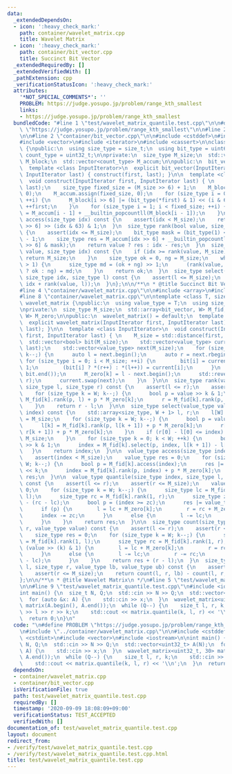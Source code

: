 ```yaml
---
data:
  _extendedDependsOn:
  - icon: ':heavy_check_mark:'
    path: container/wavelet_matrix.cpp
    title: Wavelet Matrix
  - icon: ':heavy_check_mark:'
    path: container/bit_vector.cpp
    title: Succinct Bit Vector
  _extendedRequiredBy: []
  _extendedVerifiedWith: []
  _pathExtension: cpp
  _verificationStatusIcon: ':heavy_check_mark:'
  attributes:
    '*NOT_SPECIAL_COMMENTS*': ''
    PROBLEM: https://judge.yosupo.jp/problem/range_kth_smallest
    links:
    - https://judge.yosupo.jp/problem/range_kth_smallest
  bundledCode: "#line 1 \"test/wavelet_matrix_quantile.test.cpp\"\n\n#define PROBLEM\
    \ \"https://judge.yosupo.jp/problem/range_kth_smallest\"\n\n#line 2 \"container/wavelet_matrix.cpp\"\
    \n\n#line 2 \"container/bit_vector.cpp\"\n\n#include <cstddef>\n#include <cstdint>\n\
    #include <vector>\n#include <iterator>\n#include <cassert>\n\nclass bit_vector\
    \ {\npublic:\n  using size_type = size_t;\n  using bit_type = uint64_t;\n  using\
    \ count_type = uint32_t;\n\nprivate:\n  size_type M_size;\n  std::vector<bit_type>\
    \ M_block;\n  std::vector<count_type> M_accum;\n\npublic:\n  bit_vector() = default;\n\
    \  template <class InputIterator>\n  explicit bit_vector(InputIterator first,\
    \ InputIterator last) { construct(first, last); }\n\n  template <class InputIterator>\n\
    \  void construct(InputIterator first, InputIterator last) { \n    M_size = std::distance(first,\
    \ last);\n    size_type fixed_size = (M_size >> 6) + 1;\n    M_block.assign(fixed_size,\
    \ 0);\n    M_accum.assign(fixed_size, 0);\n    for (size_type i = 0; i < M_size;\
    \ ++i) {\n      M_block[i >> 6] |= (bit_type(*first) & 1) << (i & 63);\n     \
    \ ++first;\n    }\n    for (size_type i = 1; i < fixed_size; ++i) {\n      M_accum[i]\
    \ = M_accum[i - 1] + __builtin_popcountll(M_block[i - 1]);\n    }\n  }\n\n  bool\
    \ access(size_type idx) const {\n    assert(idx < M_size);\n    return M_block[idx\
    \ >> 6] >> (idx & 63) & 1;\n  }\n  size_type rank(bool value, size_type idx) const\
    \ {\n    assert(idx <= M_size);\n    bit_type mask = (bit_type(1) << (idx & 63))\
    \ - 1;\n    size_type res = M_accum[idx >> 6] + __builtin_popcountll(M_block[idx\
    \ >> 6] & mask);\n    return value ? res : idx - res;\n  }\n  size_type select(bool\
    \ value, size_type idx) const {\n    if (idx >= rank(value, M_size)) {\n     \
    \ return M_size;\n    }\n    size_type ok = 0, ng = M_size;\n    while (ng - ok\
    \ > 1) {\n      size_type md = (ok + ng) >> 1;\n      (rank(value, md) <= idx\
    \ ? ok : ng) = md;\n    }\n    return ok;\n  }\n  size_type select(bool value,\
    \ size_type idx, size_type l) const {\n    assert(l <= M_size);\n    return select(value,\
    \ idx + rank(value, l));\n  }\n};\n\n/**\n * @title Succinct Bit Vector\n */\n\
    #line 4 \"container/wavelet_matrix.cpp\"\n\n#include <array>\n#include <algorithm>\n\
    #line 8 \"container/wavelet_matrix.cpp\"\n\ntemplate <class T, size_t W>\nclass\
    \ wavelet_matrix {\npublic:\n  using value_type = T;\n  using size_type = size_t;\n\
    \nprivate:\n  size_type M_size;\n  std::array<bit_vector, W> M_fid;\n  std::array<size_type,\
    \ W> M_zero;\n\npublic:\n  wavelet_matrix() = default;\n  template <class InputIterator>\n\
    \  explicit wavelet_matrix(InputIterator first, InputIterator last) { construct(first,\
    \ last); }\n\n  template <class InputIterator>\n  void construct(InputIterator\
    \ first, InputIterator last) { \n    M_size = std::distance(first, last);\n  \
    \  std::vector<bool> bit(M_size);\n    std::vector<value_type> current(first,\
    \ last);\n    std::vector<value_type> next(M_size);\n    for (size_type k = W;\
    \ k--;) {\n      auto l = next.begin();\n      auto r = next.rbegin();\n     \
    \ for (size_type i = 0; i < M_size; ++i) {\n        bit[i] = current[i] >> k &\
    \ 1;\n        (bit[i] ? *(r++) : *(l++)) = current[i];\n      }\n      M_fid[k].construct(bit.begin(),\
    \ bit.end());\n      M_zero[k] = l - next.begin();\n      std::reverse(next.rbegin(),\
    \ r);\n      current.swap(next);\n    }\n  }\n\n  size_type rank(value_type value,\
    \ size_type l, size_type r) const {\n    assert(l <= r);\n    assert(r <= M_size);\n\
    \    for (size_type k = W; k--;) {\n      bool p = value >> k & 1;\n      l =\
    \ M_fid[k].rank(p, l) + p * M_zero[k];\n      r = M_fid[k].rank(p, r) + p * M_zero[k];\n\
    \    }\n    return r - l;\n  }\n\n  size_type select(value_type value, size_type\
    \ index) const {\n    std::array<size_type, W + 1> l, r;\n    l[W] = 0;\n    r[W]\
    \ = M_size;\n    for (size_type k = W; k--;) {\n      bool p = value >> k & 1;\n\
    \      l[k] = M_fid[k].rank(p, l[k + 1]) + p * M_zero[k];\n      r[k] = M_fid[k].rank(p,\
    \ r[k + 1]) + p * M_zero[k];\n    }\n    if (r[0] - l[0] <= index) {\n      return\
    \ M_size;\n    }\n    for (size_type k = 0; k < W; ++k) {\n      bool p = value\
    \ >> k & 1;\n      index = M_fid[k].select(p, index, l[k + 1]) - l[k + 1];\n \
    \   }\n    return index;\n  }\n\n  value_type access(size_type index) const {\n\
    \    assert(index < M_size);\n    value_type res = 0;\n    for (size_type k =\
    \ W; k--;) {\n      bool p = M_fid[k].access(index);\n      res |= value_type(p)\
    \ << k;\n      index = M_fid[k].rank(p, index) + p * M_zero[k];\n    }\n    return\
    \ res;\n  }\n\n  value_type quantile(size_type index, size_type l, size_type r)\
    \ const {\n    assert(l <= r);\n    assert(r <= M_size);\n    value_type res =\
    \ 0;\n    for (size_type k = W; k--;) {\n      size_type lc = M_fid[k].rank(1,\
    \ l);\n      size_type rc = M_fid[k].rank(1, r);\n      size_type zc = (r - l)\
    \ - (rc - lc);\n      bool p = (index >= zc);\n      res |= value_type(p) << k;\n\
    \      if (p) {\n        l = lc + M_zero[k];\n        r = rc + M_zero[k];\n  \
    \      index -= zc;\n      }\n      else {\n        l -= lc;\n        r -= rc;\n\
    \      }\n    }\n    return res;\n  }\n\n  size_type count(size_type l, size_type\
    \ r, value_type value) const {\n    assert(l <= r);\n    assert(r <= M_size);\n\
    \    size_type res = 0;\n    for (size_type k = W; k--;) {\n      size_type lc\
    \ = M_fid[k].rank(1, l);\n      size_type rc = M_fid[k].rank(1, r);\n      if\
    \ (value >> (k) & 1) {\n        l = lc + M_zero[k];\n        r = rc + M_zero[k];\n\
    \      }\n      else {\n        l -= lc;\n        r -= rc;\n        res += (rc\
    \ - lc);\n      }\n    }\n    return res + (r - l);\n  }\n  size_type count(size_type\
    \ l, size_type r, value_type lb, value_type ub) const {\n    assert(l <= r);\n\
    \    assert(r <= M_size);\n    return count(l, r, lb) - count(l, r, ub);\n  }\n\
    };\n\n/**\n * @title Wavelet Matrix\n */\n#line 5 \"test/wavelet_matrix_quantile.test.cpp\"\
    \n\n#line 9 \"test/wavelet_matrix_quantile.test.cpp\"\n#include <iostream>\n\n\
    int main() {\n  size_t N, Q;\n  std::cin >> N >> Q;\n  std::vector<uint32_t> A(N);\n\
    \  for (auto &x: A) {\n    std::cin >> x;\n  }\n  wavelet_matrix<uint32_t, 30>\
    \ matrix(A.begin(), A.end());\n  while (Q--) {\n    size_t l, r, k;\n    std::cin\
    \ >> l >> r >> k;\n    std::cout << matrix.quantile(k, l, r) << '\\n';\n  }\n\
    \  return 0;\n}\n"
  code: "\n#define PROBLEM \"https://judge.yosupo.jp/problem/range_kth_smallest\"\n\
    \n#include \"../container/wavelet_matrix.cpp\"\n\n#include <cstddef>\n#include\
    \ <cstdint>\n#include <vector>\n#include <iostream>\n\nint main() {\n  size_t\
    \ N, Q;\n  std::cin >> N >> Q;\n  std::vector<uint32_t> A(N);\n  for (auto &x:\
    \ A) {\n    std::cin >> x;\n  }\n  wavelet_matrix<uint32_t, 30> matrix(A.begin(),\
    \ A.end());\n  while (Q--) {\n    size_t l, r, k;\n    std::cin >> l >> r >> k;\n\
    \    std::cout << matrix.quantile(k, l, r) << '\\n';\n  }\n  return 0;\n}\n"
  dependsOn:
  - container/wavelet_matrix.cpp
  - container/bit_vector.cpp
  isVerificationFile: true
  path: test/wavelet_matrix_quantile.test.cpp
  requiredBy: []
  timestamp: '2020-09-09 18:08:09+09:00'
  verificationStatus: TEST_ACCEPTED
  verifiedWith: []
documentation_of: test/wavelet_matrix_quantile.test.cpp
layout: document
redirect_from:
- /verify/test/wavelet_matrix_quantile.test.cpp
- /verify/test/wavelet_matrix_quantile.test.cpp.html
title: test/wavelet_matrix_quantile.test.cpp
---
```

